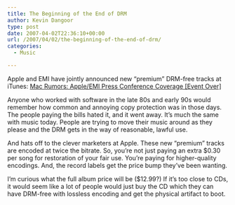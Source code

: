 ```yaml
---
title: The Beginning of the End of DRM
author: Kevin Dangoor
type: post
date: 2007-04-02T22:36:10+00:00
url: /2007/04/02/the-beginning-of-the-end-of-drm/
categories:
  - Music

---
```

Apple and EMI have jointly announced new &#8220;premium&#8221; DRM-free tracks at iTunes: [Mac Rumors: Apple/EMI Press Conference Coverage [Event Over]][1]

Anyone who worked with software in the late 80s and early 90s would remember how common and annoying copy protection was in those days. The people paying the bills hated it, and it went away. It&#8217;s much the same with music today. People are trying to move their music around as they please and the DRM gets in the way of reasonable, lawful use.

And hats off to the clever marketers at Apple. These new &#8220;premium&#8221; tracks are encoded at twice the bitrate. So, you&#8217;re not just paying an extra $0.30 per song for restoration of your fair use. You&#8217;re paying for higher-quality encodings. And, the record labels get the price bump they&#8217;ve been wanting.

I&#8217;m curious what the full album price will be ($12.99?) If it&#8217;s too close to CDs, it would seem like a lot of people would just buy the CD which they can have DRM-free with lossless encoding and get the physical artifact to boot.

 [1]: http://www.macrumors.com/2007/04/02/emi-apple-press-conference-coverage/